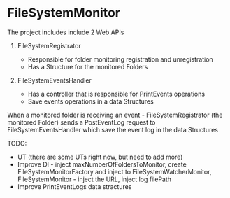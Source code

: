 # FileSystemMonitor

The project includes include 2 Web APIs

1. FileSystemRegistrator
	* Responsible for folder monitoring registration and unregistration
	* Has a Structure for the monitored Folders
	
2. FileSystemEventsHandler
	* Has a controller that is responsible for PrintEvents operations
	* Save events operations in a data Structures


When a monitored folder is receiving an event - FileSystemRegistrator (the monitored Folder) sends a PostEventLog request to FileSystemEventsHandler which save the event log in the data Structures


TODO:
* UT (there are some UTs right now, but need to add more)
* Improve DI - inject maxNumberOfFoldersToMonitor, create FileSystemMonitorFactory and inject to FileSystemWatcherMonitor, FileSystemMonitor - inject the URL, inject log filePath
* Improve PrintEventLogs data stractures
